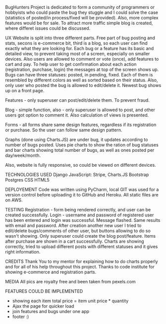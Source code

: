 BugHunters
Project is dedicated to form a community of programmers or hobbyists who could paste the bug they stuggle and 
I could solve the case (statistics of posted/in process/fixed will be provided). Also, more complex features would be
for sale. To attract more traffic simple blog is created, where differet issues could be discussed.


UX
Website is split into three different parts. Free part of bug posting and stats, secons is e-commerce bit, third is a
blog, so each user can find exactly what they are looking for. Each bug or a feature has its basic and detailed view, 
to prevent taking most of a screen, especially on smaller devices.
Also users are allowed to comment or vote (once), add features to cart and pay.
To help user to get confirmation about each action (registration, purchase, login) the messages at top of the screen
shows up.
Bugs can have three statuses: posted, in pending, fixed. Each of them is resembled by different colors as well as sorted
based on their status. Also, only user who posted the bug is allowed to edit/delete it.
Newest bug shows up on a front page.

Features - only superuser can post/edit/delete them. To prevent fraud.

Blog - simple function, also - only superuser is allowed to post, and other users got option to comment it. Also
calculation of views is presented.

Forms - all forms share same design features, regardless if its registration or purchase. So the user can follow same 
design pattern.

Graphs (done using Charts.JS) are under bug, it updates according to number of bugs posted. Uses pie charts to show the 
ration of bug statuses and bar charts showing total number of bugs, as well as ones posted per day/week/month.

Also, website is fully responsive, so could be viewed on different devices.


TECHNOLOGIES USED
Django
JavaScript: Stripe, Charts.JS
Bootstrap
Postgres
CSS
HTML5


DEPLOYEMENT
Code was written using PyCharm, local GIT was used for a version control before uploading it to GitHub and Heroku. All
static files are on AWS.


TESTING
Registration - form being rendered correctly, and user can be created successfully.
Login - username and password of registered user has been entered and login was successful. Message flashed. 
Same  results with email and password.
After creation another new user I tried to edit/delete bugs/comments of other user, but buttons allowing to do so
wasn't showing.
Only superuser could create the blog post/feature.
Items after purchase are shown in a cart successfully.
Charts are showing correctly, tried to upload different posts with different statuses and it gives right information.

CREDITS
Thank You to my mentor for explaining how to do charts properly and for all of his help throughout this project.
Thanks to code institute for showing e-commerce and registration parts.

MEDIA
All pics are royalty free and been taken from pexels.com

FEATURES COULD BE IMPLEMENTED
- showing each item total price = item unit price * quantity
- Ajax the page for quicker load
- join features and bugs under one app
- footer :)